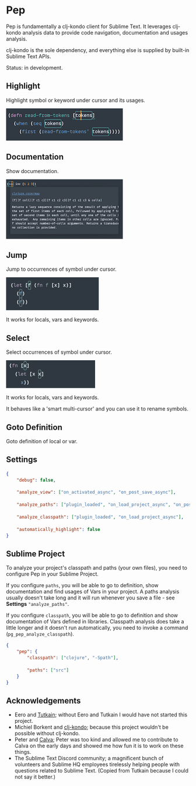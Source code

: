 # Pep

Pep is fundamentally a clj-kondo client for Sublime Text. It leverages clj-kondo analysis data to provide code navigation, documentation and usages analysis.

clj-kondo is the sole dependency, and everything else is supplied by built-in Sublime Text APIs.

Status: in development.

## Highlight

Highlight symbol or keyword under cursor and its usages.

![Pep Highlight](docs/Highlight.png)

## Documentation

Show documentation.

![Pep Show documentation](docs/Documentation.png)

## Jump

Jump to occurrences of symbol under cursor. 

![Pep Jump](docs/Jump.gif)

It works for locals, vars and keywords.

## Select

Select occurrences of symbol under cursor. 

![Pep Select](docs/Select.gif)

It works for locals, vars and keywords.

It behaves like a 'smart multi-cursor' and you can use it to rename symbols.

## Goto Definition

Goto definition of local or var.

## Settings

```json
{
    "debug": false,

    "analyze_view": ["on_activated_async", "on_post_save_async"],

    "analyze_paths": ["plugin_loaded", "on_load_project_async", "on_post_save_async"],

    "analyze_classpath": ["plugin_loaded", "on_load_project_async"],

    "automatically_highlight": false
}
```

## Sublime Project

To analyze your project's classpath and paths (your own files), you need to configure Pep in your Sublime Project.

If you configure `paths`, you will be able to go to definition, show documentation and find usages of Vars in your project.
A paths analysis usually doesn't take long and it will run whenever you save a file - see **Settings** `"analyze_paths"`.

If you configure `classpath`, you will be able to go to definition and show documentation of Vars defined in libraries.
Classpath analysis does take a little longer and it doesn't run automatically, you need to invoke a command (`pg_pep_analyze_classpath`).

```json
{
    "pep": {
        "classpath": ["clojure", "-Spath"],
        
        "paths": ["src"]
    }
}
```


## Acknowledgements

- Eero and [Tutkain](https://github.com/eerohele/Tutkain); without Eero and Tutkain I would have not started this project.
- Michiel Borkent and [clj-kondo](https://github.com/clj-kondo/clj-kondo); because this project wouldn't be possible without clj-kondo.
- Peter and [Calva](https://calva.io/); Peter was too kind and allowed me to contribute to Calva on the early days and showed me how fun it is to work on these things.
- The Sublime Text Discord community; a magnificent bunch of volunteers and Sublime HQ employees tirelessly helping people with questions related to Sublime Text. (Copied from Tutkain because I could not say it better.)
